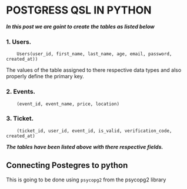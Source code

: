 # POSTGRESS QSL IN PYTHON
***In this post we are goint to create the tables as listed below***

### 1. Users.
```
	Users(user_id, first_name, last_name, age, email, password, created_at)) 
```
The values of the table assigned to there respective data types and also properly define the primary key.

### 2. Events.
```
	(event_id, event_name, price, location)
```

### 3. Ticket.
```
	(ticket_id, user_id, event_id, is_valid, verification_code, created_at)
```
***The tables have been listed above with there respective fields.***

## Connecting Postegres to python
This is going to be done using ```psycopg2``` from the psycopg2 library